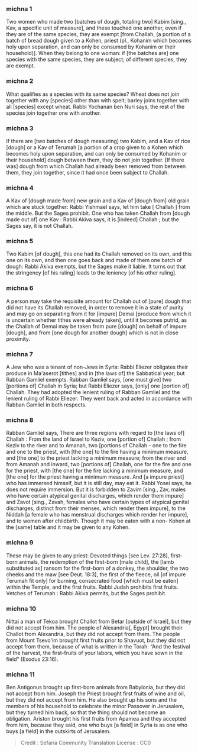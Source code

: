 
### michna 1
Two women who made two [batches of dough, totaling two] Kabim [sing., Kav, a specific unit of measure], and these touched one another, even if they are of the same species, they are exempt [from Challah, (a portion of a batch of bread dough given to a Kohen, priest (pl., Kohanim which becomes holy upon separation, and can only be consumed by Kohanim or their household)]. When they belong to one woman: if [the batches are] one species with the same species, they are subject; of different species, they are exempt.

### michna 2
What qualifies as a species with its same species? Wheat does not join together with any [species] other than with spelt; barley joins together with all [species] except wheat. Rabbi Yochanan ben Nuri says, the rest of the species join together one with another.

### michna 3
If there are [two batches of dough measuring] two Kabim, and a Kav of rice [dough] or a Kav of Terumah [a portion of a crop given to a Kohen which becomes holy upon separation, and can only be consumed by Kohanim or their household] dough between them, they do not join together. [If there was] dough from which Challah had already been removed from between them, they join together, since it had once been subject to Challah.

### michna 4
A Kav of [dough made from] new grain and a Kav of [dough from] old grain which are stuck together: Rabbi Yishmael says, let him take [ Challah ] from the middle. But the Sages prohibit. One who has taken Challah from [dough made out of] one Kav : Rabbi Akiva says, it is [indeed] Challah ; but the Sages say, it is not Challah.

### michna 5
Two Kabim [of dough], this one had its Challah removed on its own, and this one on its own, and then one goes back and made of them one batch of dough: Rabbi Akiva exempts, but the Sages make it liable. It turns out that the stringency [of his ruling] leads to the leniency [of his other ruling].

### michna 6
A person may take the requisite amount for Challah out of [pure] dough that did not have its Challah removed, in order to remove it in a state of purity and may go on separating from it for [impure] Demai [produce from which it is uncertain whether tithes were already taken], until it becomes putrid, as the Challah of Demai may be taken from pure [dough] on behalf of impure [dough], and from [one dough for another dough] which is not in close proximity.

### michna 7
A Jew who was a tenant of non-Jews in Syria: Rabbi Eliezer obligates their produce in Ma'aserot [tithes] and in [the laws of] the Sabbatical year; but Rabban Gamliel exempts. Rabban Gamliel says, [one must give] two [portions of] Challah in Syria; but Rabbi Eliezer says, [only] one [portion of] Challah. They had adopted the lenient ruling of Rabban Gamliel and the lenient ruling of Rabbi Eliezer. They went back and acted in accordance with Rabban Gamliel in both respects.

### michna 8
Rabban Gamliel says, There are three regions with regard to [the laws of] Challah : From the land of Israel to Keziv, one [portion of] Challah ; from Keziv to the river and to Amanah, two [portions of Challah - one to the fire and one to the priest, with [the one] to the fire having a minimum measure, and [the one] to the priest lacking a minimum measure; from the river and from Amanah and inward, two [portions of] Challah, one for the fire and one for the priest, with [the one] for the fire lacking a minimum measure, and [the one] for the priest having a minimum measure. And [a impure priest] who has immersed himself, but it is still day, may eat it. Rabbi Yosei says, he does not require immersion. But it is forbidden to Zavim [sing., Zav, males who have certain atypical genital discharges, which render them impure] and Zavot [sing., Zavah, females who have certain types of atypical genital discharges, distinct from their menses, which render them impure], to the Niddah [a female who has menstrual discharges which render her impure], and to women after childbirth. Though it may be eaten with a non- Kohen at the [same] table and it may be given to any Kohen.

### michna 9
These may be given to any priest: Devoted things [see Lev. 27:28], first-born animals, the redemption of the first-born [male child], the [lamb substituted as] ransom for the first-born of a donkey, the shoulder, the two cheeks and the maw [see Deut. 18:3], the first of the fleece, oil [of impure Terumah fit only] for burning, consecrated food [which must be eaten] within the Temple, and the first fruits. Rabbi Judah prohibits first fruits. Vetches of Terumah : Rabbi Akiva permits, but the Sages prohibit.

### michna 10
Nittai a man of Tekoa brought Challot from Betar [outside of Israel], but they did not accept from him. The people of Alexandria[, Egypt] brought their Challot from Alexandria, but they did not accept from them. The people from Mount Tsevo'im brought first fruits prior to Shavuot, but they did not accept from them, because of what is written in the Torah: “And the festival of the harvest, the first-fruits of your labors, which you have sown in the field” (Exodus 23:16).

### michna 11
Ben Antigonus brought up first-born animals from Babylonia, but they did not accept from him. Joseph the Priest brought first fruits of wine and oil, but they did not accept from him. He also brought up his sons and the members of his household to celebrate the minor Passover in Jerusalem, but they turned him back, so that the thing should not become an obligation. Ariston brought his first fruits from Apamea and they accepted from him, because they said, one who buys [a field] in Syria is as one who buys [a field] in the outskirts of Jerusalem.

>Credit : Sefaria Community Translation
>License : CC0